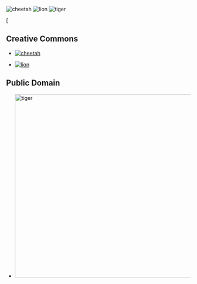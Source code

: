 ![cheetah](https://github.com/demyd2010/demyd2010.githup.io/assets/148500105/ea822ab7-714a-4370-ac45-c2bb4a032eb6)
![lion](https://github.com/demyd2010/demyd2010.githup.io/assets/148500105/00c078a2-2637-4666-bff1-b5ed813f8df9)
![tiger](https://github.com/demyd2010/demyd2010.githup.io/assets/148500105/49d6e264-5d21-4130-9dff-a5fa493d7624)

[<!DOCTYPE html>
<html>
<body>
    <h2>Creative Commons</h2>
    <ul>
        <li>
            <a href="https://openverse.org/image/cadf2431-1317-4c0a-87f2-adf67a26749a?q=cheetah">
                <img src="https://openverse.org/image/cadf2431-1317-4c0a-87f2-adf67a26749a?q=cheetah" alt="cheetah">
            </a>
        </li>
    </ul>
    <ul>
        <li>
            <a href="https://www.flickr.com/photos/85315082@N07/11958541904/in/photolist-7pquLf-8UtYHG-jdLKjN-jdJDSY-65kBRc-F7L1sm-64AYm8-SPtsdR-8zQHBU-8zQHtm-5cTpvi-eKbkvM-gijGRN-c9JBKS-8UtYFu-7CCsKo-8zMzrg-8nxXor-8bnTcC-ahQgjN-p4mdRm-azEYcc-Sn1Jp4-5y7ki2-9vxRZS-8zMzpc-aikSEA-tmTHXU-sypr9x-AG73D-MUJLuW-oLnAxV-G2gN4n-84muA4-8ZmChv-8zQFuW-dF5NJk-8rLFMX-o8v17k-35r9Et-JqCNrf-pyTBkf-gUmv5-3kj1gT-a1phaH-iHT2XZ-Jdsusc-9ZJJDZ">
                <img src="https://www.flickr.com/photos/85315082@N07/11958541904/in/photolist-7pquLf-8UtYHG-jdLKjN-jdJDSY-65kBRc-F7L1sm-64AYm8-SPtsdR-8zQHBU-8zQHtm-5cTpvi-eKbkvM-gijGRN-c9JBKS-8UtYFu-7CCsKo-8zMzrg-8nxXor-8bnTcC-ahQgjN-p4mdRm-azEYcc-Sn1Jp4-5y7ki2-9vxRZS-8zMzpc-aikSEA-tmTHXU-sypr9x-AG73D-MUJLuW-oLnAxV-G2gN4n-84muA4-8ZmChv-8zQFuW-dF5NJk-8rLFMX-o8v17k-35r9Et-JqCNrf-pyTBkf-gUmv5-3kj1gT-a1phaH-iHT2XZ-Jdsusc-9ZJJDZ" alt="lion"> 
	    </a>
	</li>
     </ul>
     <h2>Public Domain</h2>
     <ul>
        <li>
            <a href="https://unsplash.com/photos/a-tiger-walking-on-a-dirt-path-F9ckuvJtSx8">
                <img src="https://unsplash.com/photos/a-tiger-walking-on-a-dirt-path-F9ckuvJtSx8" alt="tiger" width="700" height="500">
            </a>
        </li>
    </ul>
</body>
</html>
